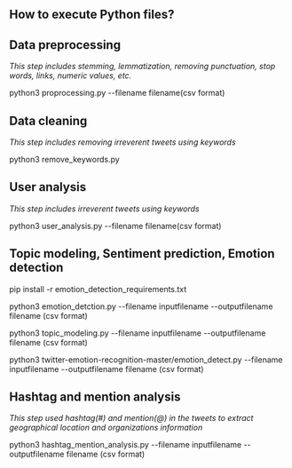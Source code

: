 ## How to execute Python files?

## Data preprocessing 
*This step includes stemming, lemmatization, removing punctuation, stop words, links, numeric values, etc.*

python3 proprocessing.py --filename filename(csv format)

## Data cleaning
*This step includes removing irreverent tweets using keywords*

python3 remove_keywords.py 

## User analysis 
*This step includes  irreverent tweets using keywords*

python3 user_analysis.py --filename filename(csv format)

## Topic modeling, Sentiment prediction, Emotion detection

pip install -r emotion_detection_requirements.txt

python3 emotion_detction.py --filename inputfilename --outputfilename filename (csv format)

python3 topic_modeling.py --filename inputfilename --outputfilename filename (csv format)

python3 twitter-emotion-recognition-master/emotion_detect.py --filename inputfilename --outputfilename filename (csv format)

## Hashtag and mention analysis
*This step used hashtag(#) and mention(@) in the tweets to extract geographical location and organizations information*

python3 hashtag_mention_analysis.py --filename inputfilename --outputfilename filename (csv format)

